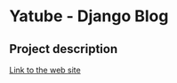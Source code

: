 # Yatube - Django Blog

## Project description

[Link to the web site](http://gabrielbuzik.pythonanywhere.com/)
